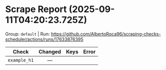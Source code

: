 # Scrape Report (2025-09-11T04:20:23.725Z)

Group: `default`  |  Run: https://github.com/AlbertoRoca96/scraping-checks-scheduler/actions/runs/17633876395

| Check | Changed | Keys | Error |
|---|:---:|:--|:--|
| `example_h1` | — |  |  |

